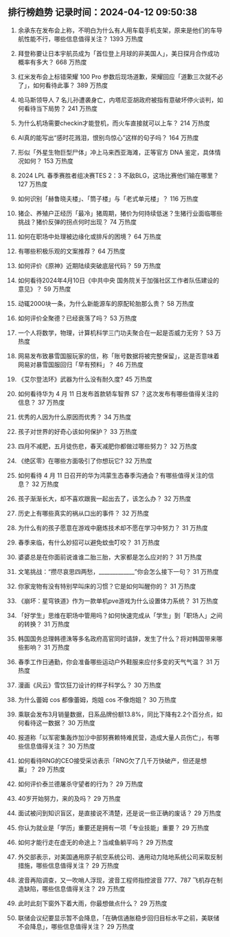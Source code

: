 
## 排行榜趋势 记录时间：2024-04-12 09:50:38
  
  1. 余承东在发布会上称，不明白为什么有人用车载手机支架，原来是他们的车导航性能不行，哪些信息值得关注？ 1393 万热度
    
  2. 拜登称要让日本宇航员成为「首位登上月球的非美国人」，美日探月合作成功概率有多大？ 668 万热度
    
  3. 红米发布会上标错荣耀 100 Pro 参数后现场道歉，荣耀回应「道歉三次就不必了」，如何看待此事？ 389 万热度
    
  4. 哈马斯领导人 7 名儿孙遭袭身亡，内塔尼亚胡政府被指有意破坏停火谈判，如何看待当下局势？ 241 万热度
    
  5. 为什么机场需要checkin才能登机，而火车直接就可以上车？ 214 万热度
    
  6. AI真的能写出“感时花溅泪，恨别鸟惊心”这样的句子吗？ 164 万热度
    
  7. 形似「外星生物巨型尸体」冲上马来西亚海滩，正等官方 DNA 鉴定，具体情况如何？ 153 万热度
    
  8. 2024 LPL 春季赛胜者组决赛TES 2：3 不敌BLG，这场比赛他们输在哪里？ 127 万热度
    
  9. 如何识别「赫鲁晓夫楼」、「筒子楼」与「老式单元楼」？ 116 万热度
    
  10. 猪企、养殖户正经历「最冷」猪周期，猪价为何持续低迷？生猪行业面临哪些挑战？猪价反弹的拐点何时出现？ 74 万热度
    
  11. 如何在职场中处理被边缘化或排斥的困境？ 64 万热度
    
  12. 有哪些积极乐观的文案推荐？ 64 万热度
    
  13. 如何评价《原神》近期陆续突破底层代码？ 59 万热度
    
  14. 如何看待2024年4月10日《中共中央 国务院关于加强社区工作者队伍建设的意见》？ 59 万热度
    
  15. 动辄2000块一条，为什么新能源车的原配轮胎那么贵？ 58 万热度
    
  16. 如何评价全聚德？已经衰落了吗？ 53 万热度
    
  17. 一个人将数学，物理，计算机科学三门功夫聚合在一起是否威力无穷？ 53 万热度
    
  18. 网易发布致暴雪国服玩家的信，称「账号数据将被完整保留」，这是否意味着网易对暴雪国服回归「早有预料」？ 46 万热度
    
  19. 《艾尔登法环》武器为什么没有耐久度? 45 万热度
    
  20. 如何看待华为 4 月 11 日发布首款轿车智界 S7 ？这次发布有哪些值得关注的信息？ 37 万热度
    
  21. 优秀的人因为什么原因而优秀？ 34 万热度
    
  22. 孩子对世界的好奇心该如何保护？ 33 万热度
    
  23. 四月不减肥，五月徒伤悲，春天减肥你都做过哪些努力？ 32 万热度
    
  24. 《绝区零》在哪些方面吸引了你想玩它? 32 万热度
    
  25. 如何看待 4 月 11 日召开的华为鸿蒙生态春季沟通会？有哪些值得关注的信息？ 32 万热度
    
  26. 孩子渐渐长大，却不喜欢跟我一起出去了，该怎么办？ 32 万热度
    
  27. 历史上有哪些真实的祸从口出的事件？ 32 万热度
    
  28. 为什么有的孩子愿意在游戏中磨炼技术却不愿在学习中努力？ 31 万热度
    
  29. 春季来临，有什么妙招可以避免蚊虫叮咬？ 31 万热度
    
  30. 婆婆总是在你面前说谁谁二胎三胎，大家都是怎么应对的？ 31 万热度
    
  31. 文笔挑战：“攒尽哀思四两愁，_____________”你会怎么接下一句？ 31 万热度
    
  32. 你家宠物有没有特别早叫床的习惯？它是如何叫醒你的？ 31 万热度
    
  33. 《崩坏：星穹铁道》作为一款单机pve游戏为什么设置体力系统？ 31 万热度
    
  34. 「好学生」思维在职场中管用吗？如何快速完成从「学生」到「职场人」之间的转换？ 31 万热度
    
  35. 韩国国务总理韩德洙等多名政府高官同时请辞，发生了什么？将对韩国带来哪些影响？ 31 万热度
    
  36. 春季工作日通勤，你会准备哪些运动户外鞋服来应付多变的天气气温？ 31 万热度
    
  37. 漫画《风云》雪饮狂刀设计的样子科学么？ 30 万热度
    
  38. 为什么蕾姆 cos 都像蕾姆，炮姐 cos 不像炮姐？ 30 万热度
    
  39. 乘联会发布3月销量数据，日系品牌份额13.8%，同比下降有2.2个百分点，如何看待这一数据？ 30 万热度
    
  40. 报道称「以军密集轰炸加沙中部努赛赖特难民营，造成大量人员伤亡」，有哪些信息值得关注？ 30 万热度
    
  41. 如何看待RNG的CEO接受采访表示「RNG欠了几千万快破产，但还是想赢」？ 29 万热度
    
  42. 如何评价泰兰德屠杀守望者的行为？ 29 万热度
    
  43. 40岁开始努力，来的及吗？ 29 万热度
    
  44. 面试被问到知识盲区，是直接说不清楚，还是说一些正确的废话？ 29 万热度
    
  45. 你认为就业是「学历」重要还是拥有一项「专业技能」重要？ 29 万热度
    
  46. 如何才能行走在虚无的命途上？当咸鱼躺平吗？ 29 万热度
    
  47. 外交部表示，对美国通用原子航空系统公司、通用动力陆地系统公司采取反制措施，哪些信息值得关注？ 29 万热度
    
  48. 波音再陷调查，又一吹哨人浮现，波音工程师指控波音 777、787 飞机存在制造缺陷，哪些信息值得关注？ 29 万热度
    
  49. 此时此刻下窗外下着大雨，你最想做点什么？ 29 万热度
    
  50. 联储会议纪要显示暂不会降息，「在确信通胀稳步回归目标水平之前，美联储不会降息」，哪些信息值得关注？ 29 万热度
    
